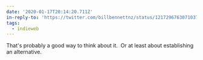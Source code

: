 ```yaml
---
date: '2020-01-17T20:14:20.711Z'
in-reply-to: 'https://twitter.com/billbennettnz/status/1217296763071037440?s=20'
tags:
  - indieweb
---
```


That's probably a good way to think about it. &nbsp;Or at least about establishing an alternative.
